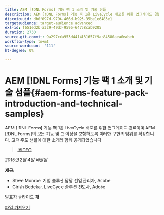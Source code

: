 ```yaml
---
title: AEM [!DNL Forms] 기능 팩 1 소개 및 기술 샘플
description: AEM [!DNL Forms] 기능 팩 1은 LiveCycle 배포를 위한 업그레이드 경로이며 AEM [!DNL Forms] plus의 모든 기능을 포함하도록 이러한 구현의 범위를 확장합니다. 고객 주도 샘플에 대한 소개와 함께 공개되었습니다.
discoiquuid: db0f097d-9796-466d-b923-35be1e6483e1
targetaudience: target-audience advanced
exl-id: f651ed2b-a329-49d3-9595-64768cab9205
duration: 2730
source-git-commit: 9a297cda953d4414131657f9ac84580aea0eabeb
workflow-type: tm+mt
source-wordcount: '111'
ht-degree: 0%

---
```


# AEM [!DNL Forms] 기능 팩 1 소개 및 기술 샘플{#aem-forms-feature-pack-introduction-and-technical-samples}

AEM [!DNL Forms] 기능 팩 1은 LiveCycle 배포를 위한 업그레이드 경로이며 AEM [!DNL Forms]의 모든 기능 및 그 이상을 포함하도록 이러한 구현의 범위를 확장합니다. 고객 주도 샘플에 대한 소개와 함께 공개되었습니다.

>[!VIDEO](https://video.tv.adobe.com/v/19380/?quality=9)

*2015년 2월 4일 배달됨*

**제공:**

* Steve Monroe, 기업 솔루션 담당 선임 관리자, Adobe
* Girish Bedekar, LiveCycle 솔루션 전도사, Adobe

발표자 슬라이드 **개**

[파일 가져오기](assets/aem-forms-fp1-2015-0204.pdf)
<!--
[Get back to the Overview](https://helpx.adobe.com/experience-manager/kt/eseminars/gems/aem-index.html)
-->
